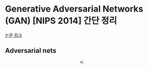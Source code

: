# Generative Adversarial Networks (GAN) [NIPS 2014] 간단 정리

[논문 링크](https://arxiv.org/abs/1406.2661)

## Adversarial nets

$$
^{a_{1}}
$$

